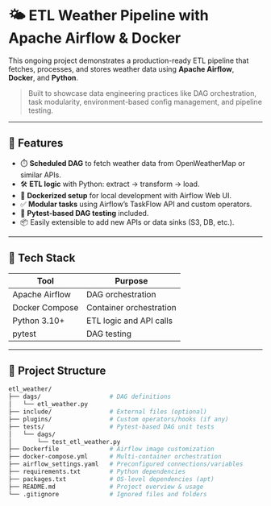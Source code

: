 # 🌤️ ETL Weather Pipeline with Apache Airflow & Docker

This ongoing project demonstrates a production-ready ETL pipeline that fetches, processes, and stores weather data using **Apache Airflow**, **Docker**, and **Python**.

> Built to showcase data engineering practices like DAG orchestration, task modularity, environment-based config management, and pipeline testing.

---

## 🚀 Features

- ⏱️ **Scheduled DAG** to fetch weather data from OpenWeatherMap or similar APIs.
- 🛠️ **ETL logic** with Python: extract → transform → load.
- 🐳 **Dockerized setup** for local development with Airflow Web UI.
- ✅ **Modular tasks** using Airflow’s TaskFlow API and custom operators.
- 🧪 **Pytest-based DAG testing** included.
- 📦 Easily extensible to add new APIs or data sinks (S3, DB, etc.).

---

## 🧱 Tech Stack

| Tool              | Purpose                       |
|-------------------|-------------------------------|
| Apache Airflow    | DAG orchestration             |
| Docker Compose    | Container orchestration       |
| Python 3.10+      | ETL logic and API calls       |
| pytest            | DAG testing                   |

---

## 📂 Project Structure

```bash
etl_weather/
├── dags/                   # DAG definitions
│   └── etl_weather.py
├── include/                # External files (optional)
├── plugins/                # Custom operators/hooks (if any)
├── tests/                  # Pytest-based DAG unit tests
│   └── dags/
│       └── test_etl_weather.py
├── Dockerfile              # Airflow image customization
├── docker-compose.yml      # Multi-container orchestration
├── airflow_settings.yaml   # Preconfigured connections/variables
├── requirements.txt        # Python dependencies
├── packages.txt            # OS-level dependencies (apt)
├── README.md               # Project overview & usage
└── .gitignore              # Ignored files and folders
